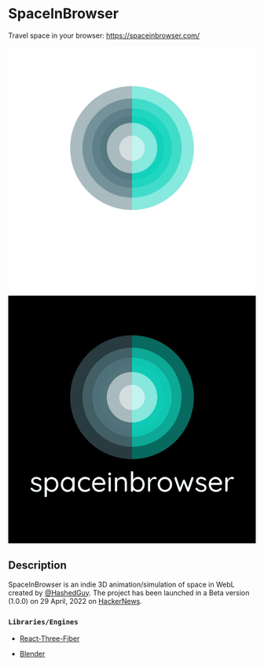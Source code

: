 # SpaceInBrowser

Travel space in your browser: https://spaceinbrowser.com/ 

![SIB Logo](/public/logo/logo_transparent_50.png#gh-dark-mode-only)
![SIB Logo](/public/logo/twitter_profile_image.png#gh-light-mode-only)

## Description

SpaceInBrowser is an indie 3D animation/simulation of space in WebL created by [@HashedGuy](https://github.com/HashedGuy). The project has been launched in a Beta version (1.0.0) on 29 April, 2022 on [HackerNews](https://news.ycombinator.com/item?id=31204353).

### `Libraries/Engines`

- [React-Three-Fiber](https://github.com/pmndrs/react-three-fiber)

- [Blender](https://www.blender.org/)
